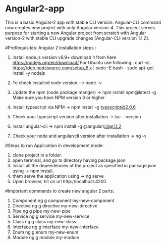 # Angular2-app
This is a basic Angular-2 app with stable CLI version. Angular-CLI command now creates new project with only Angular version-4. This project serves purpose for starting a new Angular project from scratch with Angular version-2 with stable CLI upgrade changes [Angular-CLI version 1.1.2].

#PreRequisites: Angular 2 installation steps :

1. Install node.js version v6.9+ download it from here https://nodejs.org/en/download/
   For Ubuntu use following :
   curl -sL https://deb.nodesource.com/setup_6.x | sudo -E bash -
   sudo apt-get install -y nodejs

2. To check installed node version --> node -v

3. Update the npm (node package manger) -> npm install npm@latest -g
   Make sure you have NPM version 3 or higher

4. Install typescript via NPM -> npm install -g typescript@2.0.6
5. Check your typescript version after installation -> tsc --version
6. Install angular-cli -> npm install -g @angular/cli@1.1.2
7. Check your node and angular/cli version after installation -> ng -v

#Steps to run Application in development mode:
1) clone project in a folder.
2) open terminal, and go to directory having package.json
3) Install all the dependencies of the project as specified in package.json using 		-> npm install,
4) them serve the application using														-> ng serve
5) Open browser, hit on url http://localhost:4200

#Important commands to create new angular 2 parts:
1) Component	    ng g component my-new-component
2) Directive	    ng g directive my-new-directive
3) Pipe	            ng g pipe my-new-pipe
4) Service	        ng g service my-new-service
5) Class	        ng g class my-new-class
6) Interface	    ng g interface my-new-interface
7) Enum	            ng g enum my-new-enum
9) Module	        ng g module my-module
